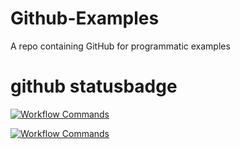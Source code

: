 # Github-Examples
A repo containing GitHub for programmatic examples

# github statusbadge

[![Workflow Commands](https://github.com/crizzcrozz/Github-Examples/actions/workflows/workflow-commands.yml/badge.svg)](abc)


[![Workflow Commands](https://github.com/crizzcrozz/Github-Examples/actions/workflows/test.yml/badge.svg)](https://github.com/crizzcrozz/Github-Examples/actions/workflows/test.yml)